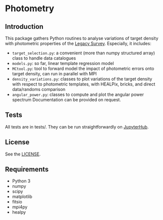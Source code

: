 # Photometry

## Introduction

This package gathers Python routines to analyse variations of target density with photometric properties of
the [Legacy Survey](https://www.legacysurvey.org/). Especially, it includes:
- `target_selection.py`: a convenient (more than numpy structured array) class to handle data catalogues
- `models.py`: so far, linear template regression model
- `MCtool.py`: tool to forward model the impact of photometric errors onto target density, can run in parallel with MPI
- `density_variations.py`: classes to plot variations of the target density with respect to photometric templates, with HEALPix, bricks, and direct data/randoms comparison
- `angular_power.py`: classes to compute and plot the angular power spectrum
Documentation can be provided on request.

## Tests

All tests are in tests/.
They can be run straightforwardly on [JupyterHub](https://jupyter.nersc.gov/hub/home).

## License

See the [LICENSE](https://github.com/adematti/photometry/blob/main/LICENSE).

## Requirements

- Python 3
- numpy
- scipy
- matplotlib
- fitsio
- mpi4py
- healpy
